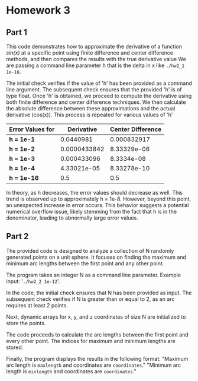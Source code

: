 # Homework 3

## Part 1

This code demonstrates how to approximate the derivative of a function *sin(x)* at a specific point using finite difference and center difference methods, and then compares the results with the true derivative value 
We are passing a command line parameter h that is the delta in x like `./hw2_1 1e-16`.

The initial check verifies if the value of 'h' has been provided as a command line argument.
The subsequent check ensures that the provided 'h' is of type float.
Once 'h' is obtained, we proceed to compute the derivative using both finite difference and center difference techniques.
We then calculate the absolute difference between these approximations and the actual derivative (cos(x)).
This process is repeated for various values of 'h'

| Error Values for | Derivative | Center Difference|
| -----------------| ---------- | -----------------|
| **h = 1e-1** | 0.0440981 | 0.000832917 |
| **h = 1e-2** | 0.0000433842 | 8.33329e-06 |
| **h = 1e-3** | 0.000433096 | 8.3334e-08 |
| **h = 1e-4** | 4.33021e-05 | 8.33278e-10 |
| **h = 1e-16** | 0.5 | 0.5 |
   
In theory, as h decreases, the error values should decrease as well. This trend is observed up to approximately h = 1e-8. However, beyond this point, an unexpected increase in error occurs. This behavior suggests a potential numerical overflow issue, likely stemming from the fact that h is in the denominator, leading to abnormally large error values.

## Part 2
The provided code is designed to analyze a collection of N randomly generated points on a unit sphere.
It focuses on finding the maximum and minimum arc lengths between the first point and any other point.

The program takes an integer N as a command line parameter. Example input: '`./hw2_2 1e-12`'.

In the code, the initial check ensures that N has been provided as input.
The subsequent check verifies if N is greater than or equal to 2, as an arc requires at least 2 points.

Next, dynamic arrays for x, y, and z coordinates of size N are initialized to store the points.

The code proceeds to calculate the arc lengths between the first point and every other point.
The indices for maximum and minimum lengths are stored.

Finally, the program displays the results in the following format:
"Maximum arc length is `maxlength` and coordinates are `coordinates`."
"Minimum arc length is `minlength` and coordinates are `coordinates`."